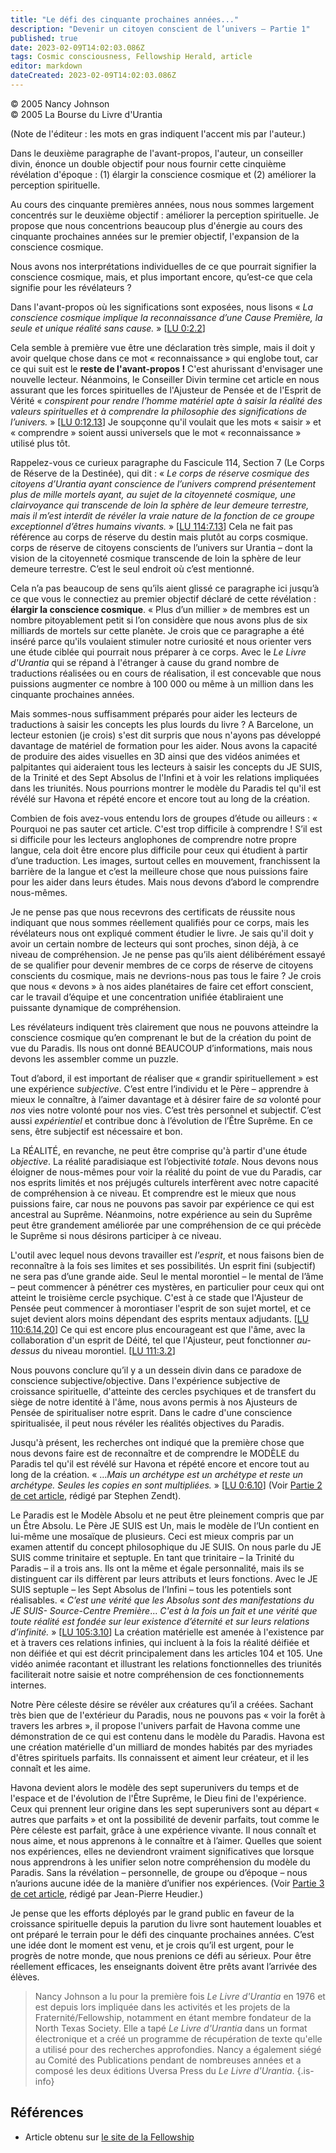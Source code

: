 ```yaml
---
title: "Le défi des cinquante prochaines années..."
description: "Devenir un citoyen conscient de l’univers – Partie 1"
published: true
date: 2023-02-09T14:02:03.086Z
tags: Cosmic consciousness, Fellowship Herald, article
editor: markdown
dateCreated: 2023-02-09T14:02:03.086Z
---
```


<p class="v-card v-sheet theme--light grey lighten-3 px-2">© 2005 Nancy Johnson<br>© 2005 La Bourse du Livre d'Urantia</p>


(Note de l'éditeur : les mots en gras indiquent l'accent mis par l'auteur.)

Dans le deuxième paragraphe de l'avant-propos, l'auteur, un conseiller divin, énonce un double objectif pour nous fournir cette cinquième révélation d'époque : (1) élargir la conscience cosmique et (2) améliorer la perception spirituelle.

Au cours des cinquante premières années, nous nous sommes largement concentrés sur le deuxième objectif : améliorer la perception spirituelle. Je propose que nous concentrions beaucoup plus d'énergie au cours des cinquante prochaines années sur le premier objectif, l'expansion de la conscience cosmique.

Nous avons nos interprétations individuelles de ce que pourrait signifier la conscience cosmique, mais, et plus important encore, qu’est-ce que cela signifie pour les révélateurs ?

Dans l'avant-propos où les significations sont exposées, nous lisons « _La conscience cosmique implique la reconnaissance d’une Cause Première, la seule et unique réalité sans cause._ » [[LU 0:2.2](/fr/The_Urantia_Book/0#p2_2)]

Cela semble à première vue être une déclaration très simple, mais il doit y avoir quelque chose dans ce mot « reconnaissance » qui englobe tout, car ce qui suit est le **reste de l'avant-propos !** C'est ahurissant d'envisager une nouvelle lecteur. Néanmoins, le Conseiller Divin termine cet article en nous assurant que les forces spirituelles de l'Ajusteur de Pensée et de l'Esprit de Vérité « _conspirent pour rendre l’homme matériel apte à saisir la réalité des valeurs spirituelles et à comprendre la philosophie des significations de l’univers._ » [[LU 0:12.13](/fr/The_Urantia_Book/0#p12_13)] Je soupçonne qu'il voulait que les mots « saisir » et « comprendre » soient aussi universels que le mot « reconnaissance » utilisé plus tôt.

Rappelez-vous ce curieux paragraphe du Fascicule 114, Section 7 (Le Corps de Réserve de la Destinée), qui dit : « _Le corps de réserve cosmique des citoyens d’Urantia ayant conscience de l’univers comprend présentement plus de mille mortels ayant, au sujet de la citoyenneté cosmique, une clairvoyance qui transcende de loin la sphère de leur demeure terrestre, mais il m’est interdit de révéler la vraie nature de la fonction de ce groupe exceptionnel d’êtres humains vivants._ » [[LU 114:7.13](/fr/The_Urantia_Book/114#p7_13)] Cela ne fait pas référence au corps de réserve du destin mais plutôt au corps cosmique. corps de réserve de citoyens conscients de l’univers sur Urantia – dont la vision de la citoyenneté cosmique transcende de loin la sphère de leur demeure terrestre. C’est le seul endroit où c’est mentionné.

Cela n’a pas beaucoup de sens qu’ils aient glissé ce paragraphe ici jusqu’à ce que vous le connectiez au premier objectif déclaré de cette révélation : **élargir la conscience cosmique**. « Plus d’un millier » de membres est un nombre pitoyablement petit si l’on considère que nous avons plus de six milliards de mortels sur cette planète. Je crois que ce paragraphe a été inséré parce qu'ils voulaient stimuler notre curiosité et nous orienter vers une étude ciblée qui pourrait nous préparer à ce corps. Avec le _Le Livre d'Urantia_ qui se répand à l'étranger à cause du grand nombre de traductions réalisées ou en cours de réalisation, il est concevable que nous puissions augmenter ce nombre à 100 000 ou même à un million dans les cinquante prochaines années.

Mais sommes-nous suffisamment préparés pour aider les lecteurs de traductions à saisir les concepts les plus lourds du livre ? A Barcelone, un lecteur estonien (je crois) s'est dit surpris que nous n'ayons pas développé davantage de matériel de formation pour les aider. Nous avons la capacité de produire des aides visuelles en 3D ainsi que des vidéos animées et palpitantes qui aideraient tous les lecteurs à saisir les concepts du JE SUIS, de la Trinité et des Sept Absolus de l'Infini et à voir les relations impliquées dans les triunités. Nous pourrions montrer le modèle du Paradis tel qu'il est révélé sur Havona et répété encore et encore tout au long de la création.

Combien de fois avez-vous entendu lors de groupes d’étude ou ailleurs : « Pourquoi ne pas sauter cet article. C'est trop difficile à comprendre ! S’il est si difficile pour les lecteurs anglophones de comprendre notre propre langue, cela doit être encore plus difficile pour ceux qui étudient à partir d’une traduction. Les images, surtout celles en mouvement, franchissent la barrière de la langue et c’est la meilleure chose que nous puissions faire pour les aider dans leurs études. Mais nous devons d’abord le comprendre nous-mêmes.

Je ne pense pas que nous recevrons des certificats de réussite nous indiquant que nous sommes réellement qualifiés pour ce corps, mais les révélateurs nous ont expliqué comment étudier le livre. Je sais qu'il doit y avoir un certain nombre de lecteurs qui sont proches, sinon déjà, à ce niveau de compréhension. Je ne pense pas qu’ils aient délibérément essayé de se qualifier pour devenir membres de ce corps de réserve de citoyens conscients du cosmique, mais ne devrions-nous pas tous le faire ? Je crois que nous « devons » à nos aides planétaires de faire cet effort conscient, car le travail d’équipe et une concentration unifiée établiraient une puissante dynamique de compréhension.

Les révélateurs indiquent très clairement que nous ne pouvons atteindre la conscience cosmique qu’en comprenant le but de la création du point de vue du Paradis. Ils nous ont donné BEAUCOUP d’informations, mais nous devons les assembler comme un puzzle.

Tout d’abord, il est important de réaliser que « grandir spirituellement » est une expérience _subjective_. C’est entre l’individu et le Père – apprendre à mieux le connaître, à l’aimer davantage et à désirer faire de _sa_ volonté pour _nos_ vies notre volonté pour nos vies. C’est très personnel et subjectif. C’est aussi _expérientiel_ et contribue donc à l’évolution de l’Être Suprême. En ce sens, être subjectif est nécessaire et bon.

La RÉALITÉ, en revanche, ne peut être comprise qu'à partir d'une étude _objective_. La réalité paradisiaque est l’objectivité _totale_. Nous devons nous éloigner de nous-mêmes pour voir la réalité du point de vue du Paradis, car nos esprits limités et nos préjugés culturels interfèrent avec notre capacité de compréhension à ce niveau. Et comprendre est le mieux que nous puissions faire, car nous ne pouvons pas savoir par expérience ce qui est ancestral au Suprême. Néanmoins, notre expérience au sein du Suprême peut être grandement améliorée par une compréhension de ce qui précède le Suprême si nous désirons participer à ce niveau.

L'outil avec lequel nous devons travailler est _l'esprit_, et nous faisons bien de reconnaître à la fois ses limites et ses possibilités. Un esprit fini (subjectif) ne sera pas d’une grande aide. Seul le mental morontiel – le mental de l’âme – peut commencer à pénétrer ces mystères, en particulier pour ceux qui ont atteint le troisième cercle psychique. C'est à ce stade que l'Ajusteur de Pensée peut commencer à morontiaser l'esprit de son sujet mortel, et ce sujet devient alors moins dépendant des esprits mentaux adjudants. [[LU 110:6.14,20](/fr/The_Urantia_Book/110#p6_14)] Ce qui est encore plus encourageant est que l'âme, avec la collaboration d'un esprit de Déité, tel que l'Ajusteur, peut fonctionner _au-dessus_ du niveau morontiel. [[LU 111:3.2](/fr/The_Urantia_Book/111#p3_2)]

Nous pouvons conclure qu’il y a un dessein divin dans ce paradoxe de conscience subjective/objective. Dans l'expérience subjective de croissance spirituelle, d'atteinte des cercles psychiques et de transfert du siège de notre identité à l'âme, nous avons permis à nos Ajusteurs de Pensée de spiritualiser notre esprit. Dans le cadre d'une conscience spiritualisée, il peut nous révéler les réalités objectives du Paradis.

Jusqu'à présent, les recherches ont indiqué que la première chose que nous devons faire est de reconnaître et de comprendre le MODÈLE du Paradis tel qu'il est révélé sur Havona et répété encore et encore tout au long de la création. « …_Mais un archétype est un archétype et reste un archétype. Seules les *copies* en sont multipliées._ » [[LU 0:6.10](/fr/The_Urantia_Book/0#p6_10)] (Voir [Partie 2 de cet article](/fr/article/Stephen_Zendt/At_Home_In_The_Universe), rédigé par Stephen Zendt).

Le Paradis est le Modèle Absolu et ne peut être pleinement compris que par un Être Absolu. Le Père JE SUIS est Un, mais le modèle de l’Un contient en lui-même une mosaïque de plusieurs. Ceci est mieux compris par un examen attentif du concept philosophique du JE SUIS. On nous parle du JE SUIS comme trinitaire et septuple. En tant que trinitaire – la Trinité du Paradis – il a trois ans. Ils ont la même et égale personnalité, mais ils se distinguent car ils diffèrent par leurs attributs et leurs fonctions. Avec le JE SUIS septuple – les Sept Absolus de l’Infini – tous les potentiels sont réalisables. « _C’est une *vérité* que les Absolus sont des manifestations du JE SUIS- Source-Centre Première_... _C'est à la fois un fait et une vérité que toute réalité est fondée sur leur existence d’éternité et sur leurs relations d’infinité._ » [[LU 105:3.10](/fr/The_Urantia_Book/105#p3_10)] La création matérielle est amenée à l'existence par et à travers ces relations infinies, qui incluent à la fois la réalité déifiée et non déifiée et qui est décrit principalement dans les articles 104 et 105. Une vidéo animée racontant et illustrant les relations fonctionnelles des triunités faciliterait notre saisie et notre compréhension de ces fonctionnements internes.

Notre Père céleste désire se révéler aux créatures qu’il a créées. Sachant très bien que de l'extérieur du Paradis, nous ne pouvons pas « voir la forêt à travers les arbres », il propose l'univers parfait de Havona comme une démonstration de ce qui est contenu dans le modèle du Paradis. Havona est une création matérielle d'un milliard de mondes habités par des myriades d'êtres spirituels parfaits. Ils connaissent et aiment leur créateur, et il les connaît et les aime.

Havona devient alors le modèle des sept superunivers du temps et de l'espace et de l'évolution de l'Être Suprême, le Dieu fini de l'expérience. Ceux qui prennent leur origine dans les sept superunivers sont au départ « autres que parfaits » et ont la possibilité de devenir parfaits, tout comme le Père céleste est parfait, grâce à une expérience vivante. Il nous connaît et nous aime, et nous apprenons à le connaître et à l’aimer. Quelles que soient nos expériences, elles ne deviendront vraiment significatives que lorsque nous apprendrons à les unifier selon notre compréhension du modèle du Paradis. Sans la révélation – personnelle, de groupe ou d’époque – nous n’aurions aucune idée de la manière d’unifier nos expériences. (Voir [Partie 3 de cet article](/fr/article/Jean_Pierre_Heudier/Pattern_of_Unity), rédigé par Jean-Pierre Heudier.)

Je pense que les efforts déployés par le grand public en faveur de la croissance spirituelle depuis la parution du livre sont hautement louables et ont préparé le terrain pour le défi des cinquante prochaines années. C’est une idée dont le moment est venu, et je crois qu’il est urgent, pour le progrès de notre monde, que nous prenions ce défi au sérieux. Pour être réellement efficaces, les enseignants doivent être prêts avant l’arrivée des élèves.

> Nancy Johnson a lu pour la première fois _Le Livre d'Urantia_ en 1976 et est depuis lors impliquée dans les activités et les projets de la Fraternité/Fellowship, notamment en étant membre fondateur de la North Texas Society. Elle a tapé _Le Livre d'Urantia_ dans un format électronique et a créé un programme de récupération de texte qu'elle a utilisé pour des recherches approfondies. Nancy a également siégé au Comité des Publications pendant de nombreuses années et a composé les deux éditions Uversa Press du _Le Livre d'Urantia_.
{.is-info}


## Références

- Article obtenu sur [le site de la Fellowship](https://urantia-book.org/archive/newsletters/herald/)

